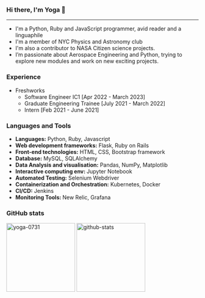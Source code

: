 ### Hi there, I'm Yoga 👋
<hr>
<ul>
<li>I'm a Python, Ruby and JavaScript programmer, avid reader and a linguaphile</li>
<li>I'm a member of NYC Physics and Astronomy club</li>
<li>I'm also a contributor to NASA Citizen science projects.</li>
<li>I’m passionate about Aerospace Engineering and Python, trying to explore new modules and work on new exciting projects.</li>
</ul>

### Experience
<ul>
  <li>Freshworks
      <ul>
        <li>Software Engineer IC1 [Apr 2022 - March 2023]</li>
        <li>Graduate Engineering Trainee [July 2021 - March 2022]</li>
        <li>Intern [Feb 2021 - June 2021]</li>
      </ul>
  </li>
</ul>

### Languages and Tools
<p align="left"> 
<!--   <a href="https://www.python.org" target="_blank" rel="noreferrer"><img src="https://cdn.worldvectorlogo.com/logos/python-5.svg" alt="Python Logo" width="50" height="50"/></a>
  <a href="https://rubyonrails.org/" target="_blank" rel="noreferrer"><img src="https://miro.medium.com/v2/resize:fit:450/1*MtuURq-9Fe3MZM5IZqQgyw.png" alt="Ruby on Rails" width="50" height="50"/></a>
  <a href="https://www.javascript.com/" target="_blank" rel="noreferrer"><img src="https://static.javatpoint.com/images/javascript/javascript_logo.png" alt="JavaScript" width="50" height="50"/></a>
  <a href="https://www.w3.org/html/" target="_blank" rel="noreferrer"><img src="https://img.shields.io/badge/HTML5-E34F26?style=for-the-badge&logo=html5&logoColor=white" alt="html5" width="80" height="40"/></a>
  <a href="https://getbootstrap.com/docs/5.3/getting-started/introduction/" target="_blank" rel="noreferrer"><img src="https://img.shields.io/badge/Bootstrap-563D7C?style=for-the-badge&logo=bootstrap&logoColor=white" alt="bootstrap" width="90" height="40"/></a>
  <a href="https://www.w3schools.com/css/" target="_blank" rel="noreferrer"><img src="https://img.shields.io/badge/CSS3-1572B6?style=for-the-badge&logo=css3&logoColor=white" alt="css3" width="70" height="40"/></a>
  <a href="https://flask.palletsprojects.com/" target="_blank" rel="noreferrer"><img src="https://spin.atomicobject.com/wp-content/uploads/flask.png" alt="flask" width="60" height="40"/></a>
  <a href="https://www.mysql.com/" target="_blank" rel="noreferrer"><img src="https://1000logos.net/wp-content/uploads/2020/08/MySQL-Logo.png?style=for-the-badge&logo=mysql&logoColor=white" alt="mysql" width="80" height="40"/></a>
  <a href="https://www.sqlalchemy.org/"><img src="https://hakin9.org/wp-content/uploads/2019/08/connect-a-flask-app-to-a-mysql-database-with-sqlalchemy-and-pymysql.jpg" alt="sqlalchemy"
width="90" height="40"/></a>
  <a href="https://pandas.pydata.org/" target="_blank" rel="noreferrer"><img src="https://img.shields.io/badge/Pandas-2C2D72?style=for-the-badge&logo=pandas&logoColor=white" alt="pandas" width="80" height="40"/></a>
  <a href="https://matplotlib.org/" target="_blank" rel="noreferrer"><img src="https://static.javatpoint.com/tutorial/matplotlib/images/matplotlib-tutorial.png"?style=for-the-badge&logo=matplotlib&logoColor=white" alt="matplotlib" width="80" height="40"/></a>
  <a href="https://www.selenium.dev" target="_blank" rel="noreferrer"><img src="https://img.shields.io/badge/Selenium-43B02A?style=for-the-badge&logo=Selenium&logoColor=white" alt="selenium" width="80" height="40"/></a> -->
<ul>
  <li><b>Languages:</b> Python, Ruby, Javascript</li>
  <li><b>Web development frameworks:</b> Flask, Ruby on Rails</li>
  <li><b>Front-end technologies:</b> HTML, CSS, Bootstrap framework</li>
  <li><b>Database:</b> MySQL, SQLAlchemy</li>
  <li><b>Data Analysis and visualisation:</b> Pandas, NumPy, Matplotlib</li>
  <li><b>Interactive computing env: </b>Jupyter Notebook</li>
  <li><b>Automated Testing:</b> Selenium Webdriver</li>
  <li><b>Containerization and Orchestration:</b> Kubernetes, Docker</li>
  <li><b>CI/CD:</b> Jenkins</li>
  <li><b>Monitoring Tools: </b>New Relic, Grafana</li>
</ul>
</p>

### GitHub stats
<p>
<!--   <img align="left" src="https://github-readme-streak-stats.herokuapp.com/?user=yoga-0731&show_icons=true&locale=en&layout=compact" alt="yoga-github-profile"  width="400" height="200"/> -->
<!--   <img src="http://github-profile-summary-cards.vercel.app/api/cards/stats?username=yoga-0731&theme=dark" alt="github-contributions" width="400" height="200" /> -->
  <img height="180em" src="https://github-readme-stats-sigma-five.vercel.app/api?username=yoga-0731&show_icons=true&theme=algolia&include_all_commits=true&count_private=true" alt="yoga-0731" />
  <img src="http://github-profile-summary-cards.vercel.app/api/cards/repos-per-language?username=yoga-0731&theme=dark" alt="github-stats" height="180em"/>
<!--   <img height="180em" src="https://github-readme-stats-sigma-five.vercel.app/api/top-langs/?username=yoga-0731&layout=compact&langs_count=8&theme=algolia" alt="github-contributions" /> -->
</p>

